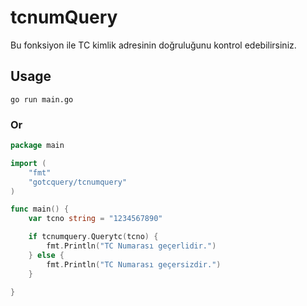 # tcnumQuery
Bu fonksiyon ile TC kimlik adresinin doğruluğunu kontrol edebilirsiniz.

## Usage

```
go run main.go
```
### Or
```go
package main

import (
	"fmt"
	"gotcquery/tcnumquery"
)

func main() {
	var tcno string = "1234567890"

	if tcnumquery.Querytc(tcno) {
		fmt.Println("TC Numarası geçerlidir.")
	} else {
		fmt.Println("TC Numarası geçersizdir.")
	}

}
```
